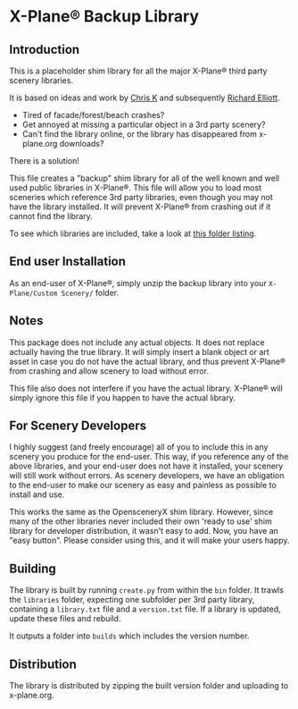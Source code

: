 # X-Plane® Backup Library

## Introduction
This is a placeholder shim library for all the major X-Plane® third party scenery libraries.

It is based on ideas and work by [Chris K](https://forums.x-plane.org/index.php?/profile/45106-chris-k/) and subsequently [Richard Elliott](https://forums.x-plane.org/index.php?/profile/389608-einstein/).

- Tired of facade/forest/beach crashes?
- Get annoyed at missing a particular object in a 3rd party scenery?
- Can't find the library online, or the library has disappeared from x-plane.org downloads?

There is a solution!

This file creates a "backup" shim library for all of the well known and well used public libraries in X-Plane®. This file will allow you to load most sceneries which reference 3rd party libraries, even though you may not have the library installed. It will prevent X-Plane® from crashing out if it cannot find the library.

To see which libraries are included, take a look at [this folder listing](https://github.com/aussig/X-Plane-Backup-Library/blob/master/libraries).

## End user Installation

As an end-user of X-Plane®, simply unzip the backup library into your `X-Plane/Custom Scenery/` folder.

## Notes

This package does not include any actual objects. It does not replace actually having the true library. It will simply insert a blank object or art asset in case you do not have the actual library, and thus prevent X-Plane® from crashing and allow scenery to load without error.

This file also does not interfere if you have the actual library. X-Plane® will simply ignore this file if you happen to have the actual library.

## For Scenery Developers
 
I highly suggest (and freely encourage) all of you to include this in any scenery you produce for the end-user. This way, if you reference any of the above libraries, and your end-user does not have it installed, your scenery will still work without errors. As scenery developers, we have an obligation to the end-user to make our scenery as easy and painless as possible to install and use.
 
This works the same as the OpensceneryX shim library. However, since many of the other libraries never included their own 'ready to use' shim library for developer distribution, it wasn't easy to add. Now, you have an "easy button". Please consider using this, and it will make your users happy.

## Building

The library is built by running `create.py` from within the `bin` folder. It trawls the `libraries` folder, expecting one subfolder per 3rd party library, containing a `library.txt` file and a `version.txt` file. If a library is updated, update these files and rebuild.

It outputs a folder into `builds` which includes the version number.

## Distribution

The library is distributed by zipping the built version folder and uploading to x-plane.org.

